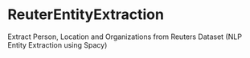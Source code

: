 # ReuterEntityExtraction
Extract Person, Location and Organizations from Reuters Dataset (NLP Entity Extraction using Spacy)
